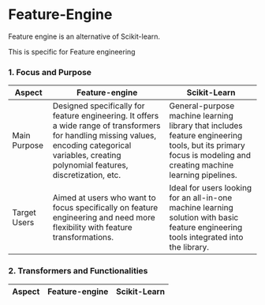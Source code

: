 # Feature-Engine

Feature engine is an alternative of Scikit-learn.
 
This is specific for Feature engineering

### 1. Focus and Purpose

| Aspect | Feature-engine | Scikit-Learn |
|--------|----------------|--------------|
| Main Purpose | Designed specifically for feature engineering. It offers a wide range of transformers for handling missing values, encoding categorical variables, creating polynomial features, discretization, etc. | General-purpose machine learning library that includes feature engineering tools, but its primary focus is modeling and creating machine learning pipelines.|
| Target Users | Aimed at users who want to focus specifically on feature engineering and need more flexibility with feature transformations. | Ideal for users looking for an all-in-one machine learning solution with basic feature engineering tools integrated into the library. |

### 2. Transformers and Functionalities

| Aspect | Feature-engine | Scikit-Learn |
|--------|----------------|--------------|
